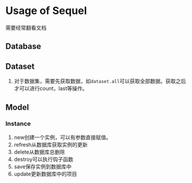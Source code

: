 Usage of Sequel
===============

需要经常翻看文档

## Database

## Dataset

1. 对于数据集，需要先获取数据，如`dataset.all`可以获取全部数据。获取之后才可以进行count，last等操作。

## Model

### Instance

1. new创建一个实例，可以有参数直接赋值。
2. refresh从数据库获取实例的更新
3. delete从数据库总删除
4. destroy可以执行钩子函数
5. save保存实例到数据库中
6. update更新数据库中的项目
